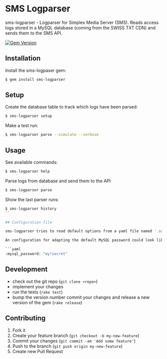 # SMS Logparser

sms-logparser - Logparser for Simplex Media Server (SMS). Reads access logs stored in a MySQL database (coming from the SWISS TXT CDN) and sends them to the SMS API.

[![Gem Version](https://badge.fury.io/rb/sms-logparser.png)](http://badge.fury.io/rb/sms-logparser)

## Installation

Install the sms-logpaser gem:

```bash
$ gem install sms-logparser
```

## Setup

Create the database table to track which logs have been parsed:

```bash
$ sms-logparser setup
```

Make a test run:

```bash
$ sms-logparser parse --simulate --verbose
```

## Usage

See available commands:

```bash
$ sms-logparser help
```

Parse logs from database and send them to the API

```bash
$ sms-logparser parse
```

Show the last parser runs:

```bash
$ sms-logparser history
``

## Configuration file

sms-logparser tries to read default options from a yaml file named '.sms-logparser.yml' placed in your home directory. Using the "-c/--config" flag you can adapt the path to the configuration file.

An configuration for adapting the default MySQL password could look like this:

```yaml
:mysql_password: "my!secret"
```

## Development

  - check out the git repo (`git clone <repo>`)
  - implement your changes
  - run the tests (`rake test`)
  - bump the version number commit your changes and release a new version of the gem (`rake release`)

## Contributing

1. Fork it
2. Create your feature branch (`git checkout -b my-new-feature`)
3. Commit your changes (`git commit -am 'Add some feature'`)
4. Push to the branch (`git push origin my-new-feature`)
5. Create new Pull Request
